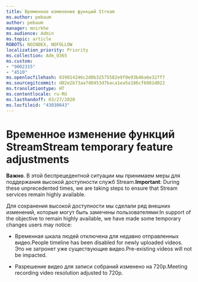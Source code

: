 ```yaml
---
title: Временное изменение функций Stream
ms.author: pebaum
author: pebaum
manager: mnirkhe
ms.audience: Admin
ms.topic: article
ROBOTS: NOINDEX, NOFOLLOW
localization_priority: Priority
ms.collection: Adm_O365
ms.custom:
- "9002315"
- "4510"
ms.openlocfilehash: 839814246c2d0b32575582e9f0e93b46a6e327f7
ms.sourcegitcommit: d02e2b73aa7d0453d7baca1ea5a186cf6081d022
ms.translationtype: HT
ms.contentlocale: ru-RU
ms.lasthandoff: 03/27/2020
ms.locfileid: "43030643"
---
```

# <a name="stream-temporary-feature-adjustments"></a><span data-ttu-id="061f8-102">Временное изменение функций Stream</span><span class="sxs-lookup"><span data-stu-id="061f8-102">Stream temporary feature adjustments</span></span>

<span data-ttu-id="061f8-103">**Важно**. В этой беспрецедентной ситуации мы принимаем меры для поддержания высокой доступности служб Stream.</span><span class="sxs-lookup"><span data-stu-id="061f8-103">**Important**: During these unprecedented times, we are taking steps to ensure that Stream services remain highly available.</span></span>

<span data-ttu-id="061f8-104">Для сохранения высокой доступности мы сделали ряд внешних изменений, которые могут быть замечены пользователями:</span><span class="sxs-lookup"><span data-stu-id="061f8-104">In support of the objective to remain highly available, we have made some temporary changes users may notice:</span></span> 

- <span data-ttu-id="061f8-105">Временная шкала людей отключена для недавно отправленных видео.</span><span class="sxs-lookup"><span data-stu-id="061f8-105">People timeline has been disabled for newly uploaded videos.</span></span> <span data-ttu-id="061f8-106">Это не затронет уже существующие видео.</span><span class="sxs-lookup"><span data-stu-id="061f8-106">Pre-existing videos will not be impacted.</span></span>

- <span data-ttu-id="061f8-107">Разрешение видео для записи собраний изменено на 720p.</span><span class="sxs-lookup"><span data-stu-id="061f8-107">Meeting recording video resolution adjusted to 720p.</span></span>
